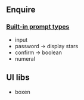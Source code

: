 ## Enquire

### [Built-in prompt types](https://www.npmjs.com/package/enquirer#built-in-prompts)

- input
- password -> display stars
- confirm -> boolean
- numeral

## UI libs

- boxen
